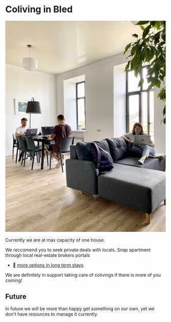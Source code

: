 # Coliving in Bled

![coliving_bled](pics/coliving_bled.png)


Currently we are at max capacity of one house. 

We reccomend you to seek private deals with locals. Snap apartment through local real-estate brokers portals
- 📖 [more options in long term stays](./long-term-stay-in-bled.md)

We are definitely in support taking care of colivings if there is more of you coming!

Future
---
In future we will be more than happy get something on our own, yet we don't have resources to manage it currently.